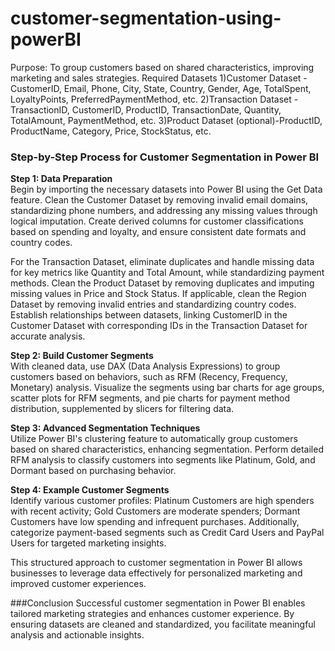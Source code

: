 # customer-segmentation-using-powerBI
Purpose: To group customers based on shared characteristics, improving marketing and sales strategies.
Required Datasets
1)Customer Dataset - CustomerID, Email, Phone, City, State, Country, Gender, Age, TotalSpent, LoyaltyPoints, PreferredPaymentMethod, etc.
2)Transaction Dataset - TransactionID, CustomerID, ProductID, TransactionDate, Quantity, TotalAmount, PaymentMethod, etc.
3)Product Dataset (optional)-ProductID, ProductName, Category, Price, StockStatus, etc.

### Step-by-Step Process for Customer Segmentation in Power BI

**Step 1: Data Preparation**  
Begin by importing the necessary datasets into Power BI using the Get Data feature. Clean the Customer Dataset by removing invalid email domains, standardizing phone numbers, and addressing any missing values through logical imputation. Create derived columns for customer classifications based on spending and loyalty, and ensure consistent date formats and country codes.

For the Transaction Dataset, eliminate duplicates and handle missing data for key metrics like Quantity and Total Amount, while standardizing payment methods. Clean the Product Dataset by removing duplicates and imputing missing values in Price and Stock Status. If applicable, clean the Region Dataset by removing invalid entries and standardizing country codes. Establish relationships between datasets, linking CustomerID in the Customer Dataset with corresponding IDs in the Transaction Dataset for accurate analysis.

**Step 2: Build Customer Segments**  
With cleaned data, use DAX (Data Analysis Expressions) to group customers based on behaviors, such as RFM (Recency, Frequency, Monetary) analysis. Visualize the segments using bar charts for age groups, scatter plots for RFM segments, and pie charts for payment method distribution, supplemented by slicers for filtering data.

**Step 3: Advanced Segmentation Techniques**  
Utilize Power BI's clustering feature to automatically group customers based on shared characteristics, enhancing segmentation. Perform detailed RFM analysis to classify customers into segments like Platinum, Gold, and Dormant based on purchasing behavior.

**Step 4: Example Customer Segments**  
Identify various customer profiles: Platinum Customers are high spenders with recent activity; Gold Customers are moderate spenders; Dormant Customers have low spending and infrequent purchases. Additionally, categorize payment-based segments such as Credit Card Users and PayPal Users for targeted marketing insights.

This structured approach to customer segmentation in Power BI allows businesses to leverage data effectively for personalized marketing and improved customer experiences.

###Conclusion
Successful customer segmentation in Power BI enables tailored marketing strategies and enhances customer experience. By ensuring datasets are cleaned and standardized, you facilitate meaningful analysis and actionable insights.
